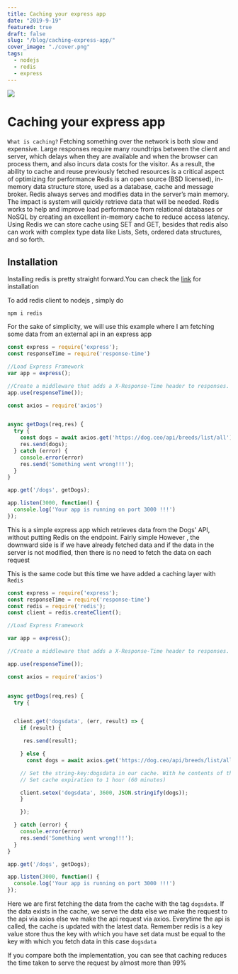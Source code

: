 ```yaml
---
title: Caching your express app
date: "2019-9-19"
featured: true
draft: false
slug: "/blog/caching-express-app/"
cover_image: "./cover.png"
tags:
  - nodejs
  - redis
  - express
---
```


![](https://www.sohamkamani.com/static/18122218f0260b8206bc3bb69197ba7e/8ff1e/logo.png)

# Caching your express app

`What is caching?`
Fetching something over the network is both slow and expensive. Large responses require many roundtrips between the client and server, which delays when they are available and when the browser can process them, and also incurs data costs for the visitor. As a result, the ability to cache and reuse previously fetched resources is a critical aspect of optimizing for performance
Redis is an open source (BSD licensed), in-memory data structure store, used as a database, cache and message broker. Redis always serves and modifies data in the server’s main memory. The impact is system will quickly retrieve data that will be needed. Redis works to help and improve load performance from relational databases or NoSQL by creating an excellent in-memory cache to reduce access latency. Using Redis we can store cache using SET and GET, besides that redis also can work with complex type data like Lists, Sets, ordered data structures, and so forth.

## Installation

Installing redis is pretty straight forward.You can check the [link](https://redis.io/topics/quickstart) for installation

To add redis client to nodejs , simply do

```shell-session
npm i redis
```

For the sake of simplicity, we will use this example where I am fetching some data from an external api in an express app

```javascript
const express = require('express');
const responseTime = require('response-time')

//Load Express Framework
var app = express();

//Create a middleware that adds a X-Response-Time header to responses.
app.use(responseTime());

const axios = require('axios')


async getDogs(req,res) {
  try {
    const dogs = await axios.get('https://dog.ceo/api/breeds/list/all');
    res.send(dogs);
  } catch (error) {
    console.error(error)
    res.send('Something went wrong!!!');
  }
}

app.get('/dogs', getDogs);

app.listen(3000, function() {
  console.log('Your app is running on port 3000 !!!')
});

```

This is a simple express app which retrieves data from the Dogs' API, without putting Redis on the endpoint. Fairly simple
However , the downward side is if we have already fetched data and if the data in the server is not modified, then there is no need to fetch the data on each request

This is the same code but this time we have added a caching layer with `Redis`

```javascript
const express = require('express');
const responseTime = require('response-time')
const redis = require('redis');
const client = redis.createClient();

//Load Express Framework

var app = express();

//Create a middleware that adds a X-Response-Time header to responses.

app.use(responseTime());

const axios = require('axios')


async getDogs(req,res) {
  try {


  client.get('dogsdata', (err, result) => {
    if (result) {

     res.send(result);

    } else {
      const dogs = await axios.get('https://dog.ceo/api/breeds/list/all');

    // Set the string-key:dogsdata in our cache. With he contents of the cache
    // Set cache expiration to 1 hour (60 minutes)

    client.setex('dogsdata', 3600, JSON.stringify(dogs));
    }

    });

  } catch (error) {
    console.error(error)
    res.send('Something went wrong!!!');
  }
}

app.get('/dogs', getDogs);

app.listen(3000, function() {
  console.log('Your app is running on port 3000 !!!')
});

```

Here we are first fetching the data from the cache with the tag `dogsdata`. If the data exists in the cache, we serve the data else we make the request to the api via axios else we make the api request via axios. Everytime the api is called, the cache is updated with the latest data.
Remember redis is a key value store thus the key with which you have set data must be equal to the key with which you fetch data in this case `dogsdata`

If you compare both the implementation, you can see that caching reduces the time taken to serve the request by almost more than 99%
